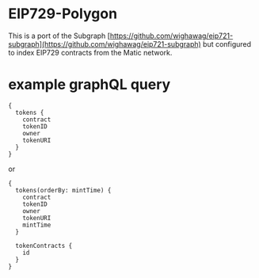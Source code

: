 # EIP729-Polygon

This is a port of the Subgraph [https://github.com/wighawag/eip721-subgraph](https://github.com/wighawag/eip721-subgraph) but configured to index EIP729 contracts from the Matic network.

# example graphQL query
```
{
  tokens {
    contract
    tokenID
    owner
    tokenURI
  }
}
```
or

```
{
  tokens(orderBy: mintTime) {
    contract
    tokenID
    owner
    tokenURI
    mintTime
  }
  
  tokenContracts {
    id
  }
}
```

